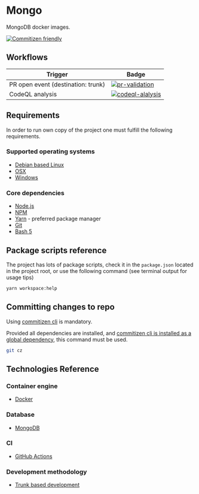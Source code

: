 # Mongo

MongoDB docker images.

[![Commitizen friendly](https://img.shields.io/badge/commitizen-friendly-brightgreen.svg)](http://commitizen.github.io/cz-cli/)

## Workflows

| Trigger                            | Badge                                                                                                                                                                        |
| ---------------------------------- | ---------------------------------------------------------------------------------------------------------------------------------------------------------------------------- |
| PR open event (destination: trunk) | [![pr-validation](https://github.com/rfprod/mongo/actions/workflows/pr-validation.yml/badge.svg)](https://github.com/rfprod/mongo/actions/workflows/pr-validation.yml)       |
| CodeQL analysis                    | [![codeql-alalysis](https://github.com/rfprod/mongo/actions/workflows/codeql-alalysis.yml/badge.svg)](https://github.com/rfprod/mongo/actions/workflows/codeql-alalysis.yml) |

## Requirements

In order to run own copy of the project one must fulfill the following requirements.

### Supported operating systems

- [Debian based Linux](https://en.wikipedia.org/wiki/List_of_Linux_distributions#Debian-based)
- [OSX](https://en.wikipedia.org/wiki/MacOS)
- [Windows](https://en.wikipedia.org/wiki/Microsoft_Windows)

### Core dependencies

- [Node.js](https://nodejs.org/)
- [NPM](https://nodejs.org/)
- [Yarn](https://yarnpkg.com/) - preferred package manager
- [Git](https://git-scm.com/)
- [Bash 5](https://www.gnu.org/software/bash/)

## Package scripts reference

The project has lots of package scripts, check it in the `package.json` located in the project root, or use the following command (see terminal output for usage tips)

```bash
yarn workspace:help
```

## Committing changes to repo

Using [commitizen cli](https://github.com/commitizen/cz-cli) is mandatory.

Provided all dependencies are installed, and [commitizen cli is installed as a global dependency](https://github.com/commitizen/cz-cli#conventional-commit-messages-as-a-global-utility), this command must be used.

```bash
git cz
```

## Technologies Reference

### Container engine

- [Docker](https://www.docker.com/)

### Database

- [MongoDB](https://mongodb.com/)

### CI

- [GitHub Actions](https://github.com/features/actions)

### Development methodology

- [Trunk based development](https://trunkbaseddevelopment.com/)
